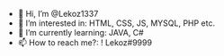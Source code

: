 - 👋 Hi, I’m @Lekoz1337
- 👀 I’m interested in: HTML, CSS, JS, MYSQL, PHP etc.
- 🌱 I’m currently learning: JAVA, C#
- 📫 How to reach me?: ! Lekoz#9999
